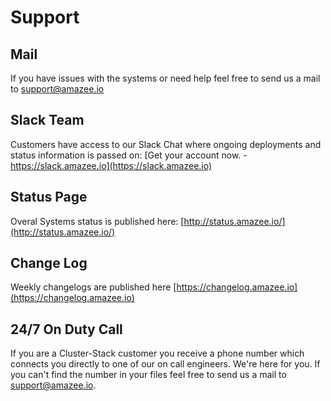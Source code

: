 # Support

## Mail
If you have issues with the systems or need help feel free to send us a mail to support@amazee.io

## Slack Team
Customers have access to our Slack Chat where ongoing deployments and status information is passed on: [Get your account now. - https://slack.amazee.io](https://slack.amazee.io)

## Status Page
Overal Systems status is published here:  [http://status.amazee.io/](http://status.amazee.io/)

## Change Log
Weekly changelogs are published here [https://changelog.amazee.io](https://changelog.amazee.io)

## 24/7 On Duty Call
If you are a Cluster-Stack customer you receive a phone number which connects you directly to one of our on call engineers. We're here for you. If you can't find the number in your files feel free to send us a mail to support@amazee.io.
